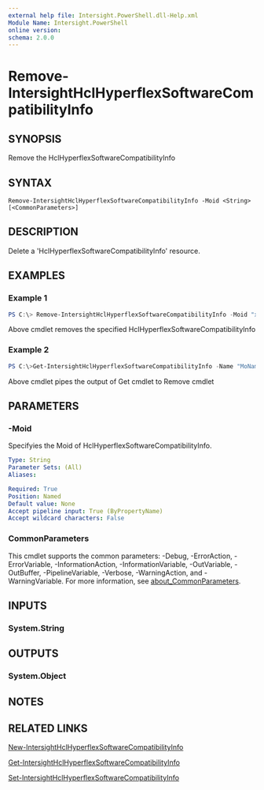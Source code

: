 ```yaml
---
external help file: Intersight.PowerShell.dll-Help.xml
Module Name: Intersight.PowerShell
online version:
schema: 2.0.0
---
```


# Remove-IntersightHclHyperflexSoftwareCompatibilityInfo

## SYNOPSIS
Remove the HclHyperflexSoftwareCompatibilityInfo

## SYNTAX

```
Remove-IntersightHclHyperflexSoftwareCompatibilityInfo -Moid <String> [<CommonParameters>]
```

## DESCRIPTION
Delete a &apos;HclHyperflexSoftwareCompatibilityInfo&apos; resource.

## EXAMPLES

### Example 1
```powershell
PS C:\> Remove-IntersightHclHyperflexSoftwareCompatibilityInfo -Moid "xxxxxxxxxxxxxxxxxxxxxxxxxxx"
```
Above cmdlet removes the specified HclHyperflexSoftwareCompatibilityInfo 

### Example 2
```powershell
PS C:\>Get-IntersightHclHyperflexSoftwareCompatibilityInfo -Name "MoName"|  Remove-IntersightHclHyperflexSoftwareCompatibilityInfo
```
Above cmdlet pipes the output of Get cmdlet to Remove cmdlet

## PARAMETERS

### -Moid
Specifyies the Moid of HclHyperflexSoftwareCompatibilityInfo.

```yaml
Type: String
Parameter Sets: (All)
Aliases:

Required: True
Position: Named
Default value: None
Accept pipeline input: True (ByPropertyName)
Accept wildcard characters: False
```

### CommonParameters
This cmdlet supports the common parameters: -Debug, -ErrorAction, -ErrorVariable, -InformationAction, -InformationVariable, -OutVariable, -OutBuffer, -PipelineVariable, -Verbose, -WarningAction, and -WarningVariable. For more information, see [about_CommonParameters](http://go.microsoft.com/fwlink/?LinkID=113216).

## INPUTS

### System.String

## OUTPUTS

### System.Object
## NOTES

## RELATED LINKS

[New-IntersightHclHyperflexSoftwareCompatibilityInfo](./New-IntersightHclHyperflexSoftwareCompatibilityInfo.md)

[Get-IntersightHclHyperflexSoftwareCompatibilityInfo](./Get-IntersightHclHyperflexSoftwareCompatibilityInfo.md)

[Set-IntersightHclHyperflexSoftwareCompatibilityInfo](./Set-IntersightHclHyperflexSoftwareCompatibilityInfo.md)

